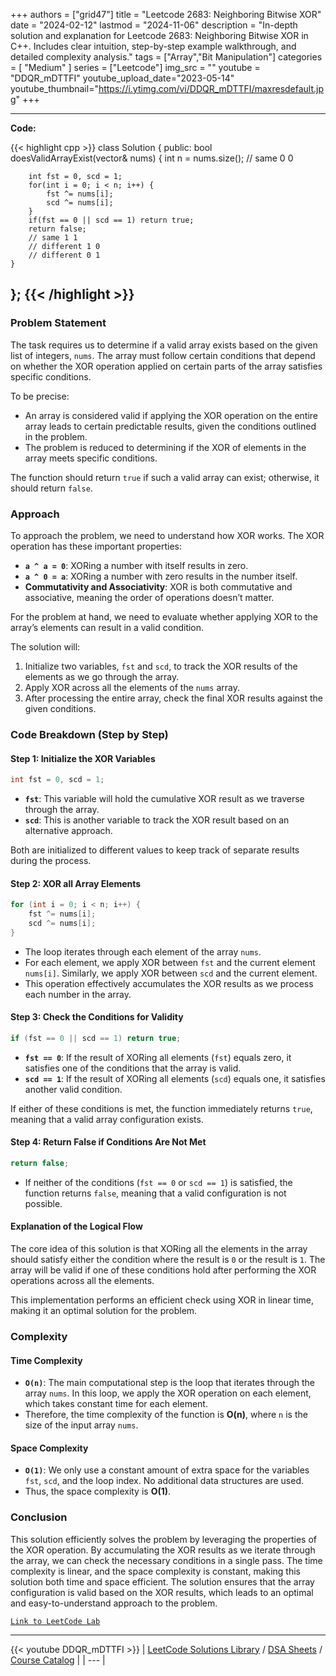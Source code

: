 
+++
authors = ["grid47"]
title = "Leetcode 2683: Neighboring Bitwise XOR"
date = "2024-02-12"
lastmod = "2024-11-06"
description = "In-depth solution and explanation for Leetcode 2683: Neighboring Bitwise XOR in C++. Includes clear intuition, step-by-step example walkthrough, and detailed complexity analysis."
tags = ["Array","Bit Manipulation"]
categories = [
    "Medium"
]
series = ["Leetcode"]
img_src = ""
youtube = "DDQR_mDTTFI"
youtube_upload_date="2023-05-14"
youtube_thumbnail="https://i.ytimg.com/vi/DDQR_mDTTFI/maxresdefault.jpg"
+++



---
**Code:**

{{< highlight cpp >}}
class Solution {
public:
    bool doesValidArrayExist(vector<int>& nums) {
        int n = nums.size();
        // same 0 0
        
        int fst = 0, scd = 1;
        for(int i = 0; i < n; i++) {
            fst ^= nums[i];
            scd ^= nums[i];
        }
        if(fst == 0 || scd == 1) return true;
        return false;
        // same 1 1
        // different 1 0
        // different 0 1        
    }
};
{{< /highlight >}}
---

### Problem Statement

The task requires us to determine if a valid array exists based on the given list of integers, `nums`. The array must follow certain conditions that depend on whether the XOR operation applied on certain parts of the array satisfies specific conditions.

To be precise:
- An array is considered valid if applying the XOR operation on the entire array leads to certain predictable results, given the conditions outlined in the problem. 
- The problem is reduced to determining if the XOR of elements in the array meets specific conditions. 

The function should return `true` if such a valid array can exist; otherwise, it should return `false`.

### Approach

To approach the problem, we need to understand how XOR works. The XOR operation has these important properties:
- **`a ^ a = 0`**: XORing a number with itself results in zero.
- **`a ^ 0 = a`**: XORing a number with zero results in the number itself.
- **Commutativity and Associativity**: XOR is both commutative and associative, meaning the order of operations doesn’t matter.

For the problem at hand, we need to evaluate whether applying XOR to the array’s elements can result in a valid condition.

The solution will:
1. Initialize two variables, `fst` and `scd`, to track the XOR results of the elements as we go through the array.
2. Apply XOR across all the elements of the `nums` array.
3. After processing the entire array, check the final XOR results against the given conditions.

### Code Breakdown (Step by Step)

#### Step 1: Initialize the XOR Variables

```cpp
int fst = 0, scd = 1;
```

- **`fst`**: This variable will hold the cumulative XOR result as we traverse through the array.
- **`scd`**: This is another variable to track the XOR result based on an alternative approach.
  
Both are initialized to different values to keep track of separate results during the process.

#### Step 2: XOR all Array Elements

```cpp
for (int i = 0; i < n; i++) {
    fst ^= nums[i];
    scd ^= nums[i];
}
```

- The loop iterates through each element of the array `nums`.
- For each element, we apply XOR between `fst` and the current element `nums[i]`. Similarly, we apply XOR between `scd` and the current element.
- This operation effectively accumulates the XOR results as we process each number in the array.

#### Step 3: Check the Conditions for Validity

```cpp
if (fst == 0 || scd == 1) return true;
```

- **`fst == 0`**: If the result of XORing all elements (`fst`) equals zero, it satisfies one of the conditions that the array is valid.
- **`scd == 1`**: If the result of XORing all elements (`scd`) equals one, it satisfies another valid condition.

If either of these conditions is met, the function immediately returns `true`, meaning that a valid array configuration exists.

#### Step 4: Return False if Conditions Are Not Met

```cpp
return false;
```

- If neither of the conditions (`fst == 0` or `scd == 1`) is satisfied, the function returns `false`, meaning that a valid configuration is not possible.

#### Explanation of the Logical Flow

The core idea of this solution is that XORing all the elements in the array should satisfy either the condition where the result is `0` or the result is `1`. The array will be valid if one of these conditions hold after performing the XOR operations across all the elements.

This implementation performs an efficient check using XOR in linear time, making it an optimal solution for the problem.

### Complexity

#### Time Complexity

- **`O(n)`**: The main computational step is the loop that iterates through the array `nums`. In this loop, we apply the XOR operation on each element, which takes constant time for each element.
- Therefore, the time complexity of the function is **O(n)**, where `n` is the size of the input array `nums`.

#### Space Complexity

- **`O(1)`**: We only use a constant amount of extra space for the variables `fst`, `scd`, and the loop index. No additional data structures are used.
- Thus, the space complexity is **O(1)**.

### Conclusion

This solution efficiently solves the problem by leveraging the properties of the XOR operation. By accumulating the XOR results as we iterate through the array, we can check the necessary conditions in a single pass. The time complexity is linear, and the space complexity is constant, making this solution both time and space efficient. The solution ensures that the array configuration is valid based on the XOR results, which leads to an optimal and easy-to-understand approach to the problem.

[`Link to LeetCode Lab`](https://leetcode.com/problems/neighboring-bitwise-xor/description/)

---
{{< youtube DDQR_mDTTFI >}}
| [LeetCode Solutions Library](https://grid47.xyz/leetcode/) / [DSA Sheets](https://grid47.xyz/sheets/) / [Course Catalog](https://grid47.xyz/courses/) |
| --- |
